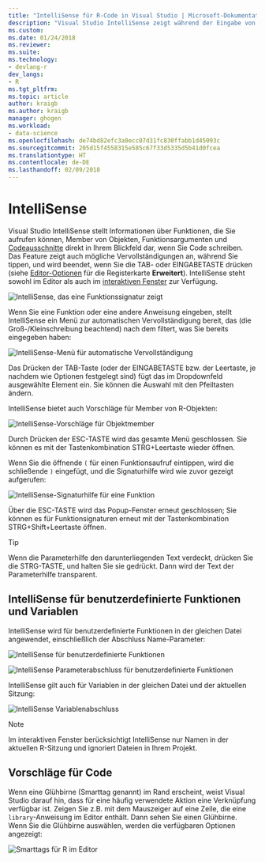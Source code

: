 ```yaml
---
title: "IntelliSense für R-Code in Visual Studio | Microsoft-Dokumentation"
description: "Visual Studio IntelliSense zeigt während der Eingabe von R-Code Informationen zu Funktionen, Objektelementen, Codeausschnitten und Vervollständigungen an."
ms.custom: 
ms.date: 01/24/2018
ms.reviewer: 
ms.suite: 
ms.technology:
- devlang-r
dev_langs:
- R
ms.tgt_pltfrm: 
ms.topic: article
author: kraigb
ms.author: kraigb
manager: ghogen
ms.workload:
- data-science
ms.openlocfilehash: de74bd82efc3a0ecc07d31fc830ffabb1d45093c
ms.sourcegitcommit: 205d15f4558315e585c67f33d5335d5b41d0fcea
ms.translationtype: HT
ms.contentlocale: de-DE
ms.lasthandoff: 02/09/2018
---
```

# <a name="intellisense"></a>IntelliSense

Visual Studio IntelliSense stellt Informationen über Funktionen, die Sie aufrufen können, Member von Objekten, Funktionsargumenten und [Codeausschnitte](code-snippets-for-r.md) direkt in Ihrem Blickfeld dar, wenn Sie Code schreiben. Das Feature zeigt auch mögliche Vervollständigungen an, während Sie tippen, und wird beendet, wenn Sie die TAB- oder EINGABETASTE drücken (siehe [Editor-Optionen](editing-r-code-in-visual-studio.md#editor-options) für die Registerkarte **Erweitert**). IntelliSense steht sowohl im Editor als auch im [interaktiven Fenster](interactive-repl-for-r-in-visual-studio.md) zur Verfügung.

![IntelliSense, das eine Funktionssignatur zeigt](media/intellisense-function-signature.png)

Wenn Sie eine Funktion oder eine andere Anweisung eingeben, stellt IntelliSense ein Menü zur automatischen Vervollständigung bereit, das (die Groß-/Kleinschreibung beachtend) nach dem filtert, was Sie bereits eingegeben haben:

![IntelliSense-Menü für automatische Vervollständigung](media/intellisense-auto-complete-menu.png)

Das Drücken der TAB-Taste (oder der EINGABETASTE bzw. der Leertaste, je nachdem wie Optionen festgelegt sind) fügt das im Dropdownfeld ausgewählte Element ein. Sie können die Auswahl mit den Pfeiltasten ändern.

IntelliSense bietet auch Vorschläge für Member von R-Objekten:

![IntelliSense-Vorschläge für Objektmember](media/intellisense-auto-complete-r-objects.png)

Durch Drücken der ESC-TASTE wird das gesamte Menü geschlossen. Sie können es mit der Tastenkombination STRG+Leertaste wieder öffnen.

Wenn Sie die öffnende `(` für einen Funktionsaufruf eintippen, wird die schließende `)` eingefügt, und die Signaturhilfe wird wie zuvor gezeigt aufgerufen:

![IntelliSense-Signaturhilfe für eine Funktion](media/intellisense-function-signature.png)

Über die ESC-TASTE wird das Popup-Fenster erneut geschlossen; Sie können es für Funktionsignaturen erneut mit der Tastenkombination STRG+Shift+Leertaste öffnen.

> [!Tip]
> Wenn die Parameterhilfe den darunterliegenden Text verdeckt, drücken Sie die STRG-TASTE, und halten Sie sie gedrückt. Dann wird der Text der Parameterhilfe transparent.

## <a name="intellisense-for-user-defined-functions-and-variables"></a>IntelliSense für benutzerdefinierte Funktionen und Variablen

IntelliSense wird für benutzerdefinierte Funktionen in der gleichen Datei angewendet, einschließlich der Abschluss Name-Parameter:

![IntelliSense für benutzerdefinierte Funktionen](media/intellisense-same-file-functions.png)

![IntelliSense Parameterabschluss für benutzerdefinierte Funktionen](media/intellisense-parameter-completion.png)

IntelliSense gilt auch für Variablen in der gleichen Datei und der aktuellen Sitzung:

![IntelliSense Variablenabschluss](media/intellisense-variable-completion.png)

> [!Note]
> Im interaktiven Fenster berücksichtigt IntelliSense nur Namen in der aktuellen R-Sitzung und ignoriert Dateien in Ihrem Projekt.

## <a name="code-suggestions"></a>Vorschläge für Code

Wenn eine Glühbirne (Smarttag genannt) im Rand erscheint, weist Visual Studio darauf hin, dass für eine häufig verwendete Aktion eine Verknüpfung verfügbar ist. Zeigen Sie z.B. mit dem Mauszeiger auf eine Zeile, die eine `library`-Anweisung im Editor enthält. Dann sehen Sie einen Glühbirne. Wenn Sie die Glühbirne auswählen, werden die verfügbaren Optionen angezeigt:

![Smarttags für R im Editor](media/intellisense-smart-tags.png)

